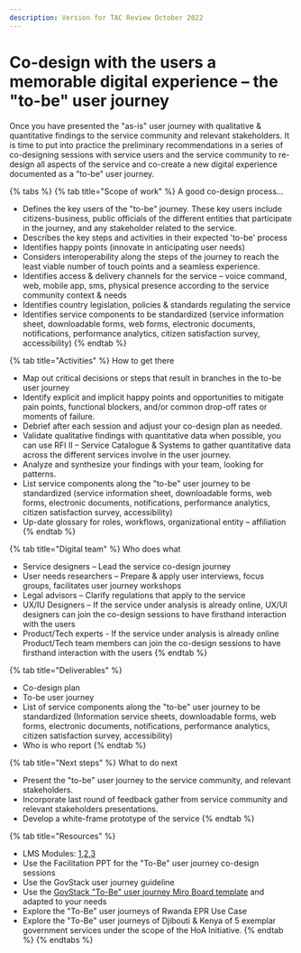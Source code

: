 ```yaml
---
description: Version for TAC Review October 2022
---
```


# Co-design with the users a memorable digital experience – the "to-be" user journey

Once you have presented the "as-is" user journey with qualitative & quantitative findings to the service community and relevant stakeholders. It is time to put into practice the preliminary recommendations in a series of co-designing sessions with service users and the service community to re-design all aspects of the service and co-create a new digital experience documented as a "to-be" user journey.

{% tabs %}
{% tab title="Scope of work" %}
A good co-design process...

* Defines the key users of the "to-be" journey.  These key users include citizens-business, public officials of the different entities that participate in the journey, and any stakeholder related to the service. &#x20;
* Describes the key steps and activities in their expected 'to-be' process &#x20;
* Identifies happy points (innovate in anticipating user needs)&#x20;
* Considers interoperability along the steps of the journey to reach the least viable number of touch points and a seamless experience. &#x20;
* Identifies access & delivery channels for the service – voice command, web, mobile app, sms, physical presence according to the service community context & needs &#x20;
* Identifies country legislation, policies & standards regulating the service &#x20;
* Identifies service components to be standardized (service information sheet, downloadable forms, web forms, electronic documents, notifications, performance analytics, citizen satisfaction survey, accessibility)&#x20;
{% endtab %}

{% tab title="Activities" %}
How to get there

* Map out critical decisions or steps that result in branches in the to-be user journey&#x20;
* Identify explicit and implicit happy points and opportunities to mitigate pain points, functional blockers, and/or common drop-off rates or moments of failure.&#x20;
* Debrief after each session and adjust your co-design plan as needed.&#x20;
* Validate qualitative findings with quantitative data when possible, you can use RFI II – Service Catalogue & Systems to gather quantitative data across the different services involve in the user journey. &#x20;
* Analyze and synthesize your findings with your team, looking for patterns.&#x20;
* List service components along the "to-be" user journey to be standardized (service information sheet, downloadable forms, web forms, electronic documents, notifications, performance analytics, citizen satisfaction survey, accessibility)&#x20;
* Up-date glossary for roles, workflows, organizational entity – affiliation   &#x20;
{% endtab %}

{% tab title="Digital team" %}
Who does what

* Service designers – Lead the service co-design journey&#x20;
* User needs researchers – Prepare & apply user interviews, focus groups, facilitates user journey workshops &#x20;
* Legal advisors – Clarify regulations that apply to the service &#x20;
* UX/IU Designers – If the service under analysis is already online, UX/UI designers can join the co-design sessions to have firsthand interaction with the users &#x20;
* Product/Tech experts  - If the service under analysis is already online  Product/Tech team members can join the co-design sessions to have firsthand interaction with the users &#x20;
{% endtab %}

{% tab title="Deliverables" %}


* Co-design plan &#x20;
* To-be user journey &#x20;
* List of service components along the "to-be" user journey to be standardized (Information service sheets, downloadable forms, web forms, electronic documents, notifications, performance analytics, citizen satisfaction survey, accessibility)&#x20;
* Who is who report &#x20;
{% endtab %}

{% tab title="Next steps" %}
What to do next

* Present the "to-be" user journey to the service community, and relevant stakeholders. &#x20;
* Incorporate last round of feedback gather from service community and relevant stakeholders presentations. &#x20;
* Develop a white-frame prototype of the service &#x20;
{% endtab %}

{% tab title="Resources" %}
* LMS Modules: [1](../learning-and-exchange/govstack-learning-management-system/#awareness-building-and-expression-of-interest),[2](../learning-and-exchange/govstack-learning-management-system/#agreement-of-cooperation),[3](../learning-and-exchange/govstack-learning-management-system/#govstack-internal-kick-off) &#x20;
* Use the Facilitation PPT for the "To-Be" user journey co-design sessions &#x20;
* Use the GovStack user journey guideline &#x20;
* Use the [GovStack "To-Be" user journey Miro Board template](https://miro.com/app/board/uXjVPJNVyjg=/?share\_link\_id=546357928944) and adapted to your needs &#x20;
* Explore the "To-Be" user journeys of Rwanda EPR Use Case&#x20;
* Explore the  "To-Be" user journeys of Djibouti & Kenya of 5 exemplar government services under the scope of the HoA Initiative.&#x20;
{% endtab %}
{% endtabs %}

